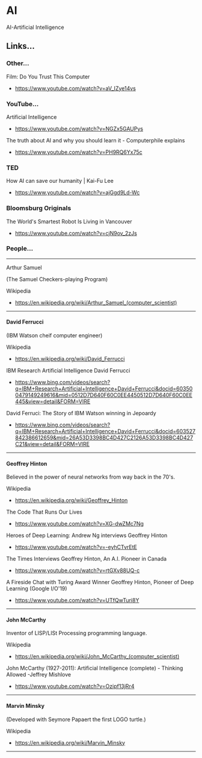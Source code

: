 # AI
AI-Artificial Intelligence

## Links...

### Other...

Film: Do You Trust This Computer  
- https://www.youtube.com/watch?v=aV_IZye14vs  

### YouTube...

Artificial Intelligence  
- https://www.youtube.com/watch?v=NGZx5GAUPys  

The truth about AI and why you should learn it - Computerphile explains  
- https://www.youtube.com/watch?v=PH9RQ6Yx75c  

### TED  

How AI can save our humanity | Kai-Fu Lee  
- https://www.youtube.com/watch?v=ajGgd9Ld-Wc  

### Bloomsburg Originals  

The World's Smartest Robot Is Living in Vancouver  
- https://www.youtube.com/watch?v=cjN9ov_2zJs  

### People...

-----

Arthur Samuel  

(The Samuel Checkers-playing Program)  

Wikipedia  
- https://en.wikipedia.org/wiki/Arthur_Samuel_(computer_scientist)  

-----

#### David Ferrucci  

(IBM Watson cheif computer engineer)  

Wikipedia  
- https://en.wikipedia.org/wiki/David_Ferrucci  

IBM Research Artificial Intelligence David Ferrucci  
- https://www.bing.com/videos/search?q=IBM+Research+Artificial+Intelligence+David+Ferrucci&docid=603500479149249616&mid=0512D7D640F60C0EE4450512D7D640F60C0EE445&view=detail&FORM=VIRE  

David Ferruci: The Story of IBM Watson winning in Jepoardy    
- https://www.bing.com/videos/search?q=IBM+Research+Artificial+Intelligence+David+Ferrucci&docid=603527842386612659&mid=26A53D3398BC4D427C2126A53D3398BC4D427C21&view=detail&FORM=VIRE  

-----

#### Geoffrey Hinton

Believed in the power of neural networks from way back in the 70's.  

Wikipedia  
- https://en.wikipedia.org/wiki/Geoffrey_Hinton  

The Code That Runs Our Lives  
- https://www.youtube.com/watch?v=XG-dwZMc7Ng  

Heroes of Deep Learning: Andrew Ng interviews Geoffrey Hinton  
- https://www.youtube.com/watch?v=-eyhCTvrEtE

The Times Interviews Geoffrey Hinton, An A.I. Pioneer in Canada  
- https://www.youtube.com/watch?v=rtGXv88UQ-c  

A Fireside Chat with Turing Award Winner Geoffrey Hinton, Pioneer of Deep Learning (Google I/O'19)  
- https://www.youtube.com/watch?v=UTfQwTuri8Y  

-----

#### John McCarthy  

Inventor of LISP/LISt Processing programming language.  

Wikipedia  
- https://en.wikipedia.org/wiki/John_McCarthy_(computer_scientist)  

John McCarthy (1927-2011): Artificial Intelligence (complete) - Thinking Allowed -Jeffrey Mishlove  
- https://www.youtube.com/watch?v=Ozipf13jRr4  

-----

#### Marvin Minsky  

(Developed with Seymore Papaert the first LOGO turtle.)  

Wikipedia  
- https://en.wikipedia.org/wiki/Marvin_Minsky  

-----
